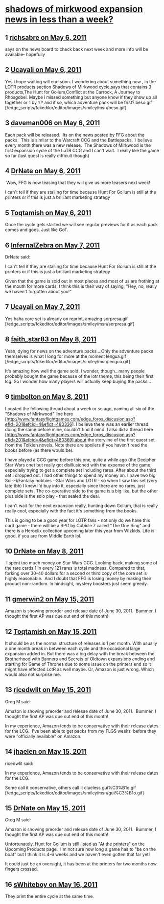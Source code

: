 # [shadows of mirkwood expansion news in less than a week?](https://community.fantasyflightgames.com/topic/46378-shadows-of-mirkwood-expansion-news-in-less-than-a-week/)

## 1 [richsabre on May 6, 2011](https://community.fantasyflightgames.com/topic/46378-shadows-of-mirkwood-expansion-news-in-less-than-a-week/?do=findComment&comment=464396)

says on the news board to check back next week and more info will be available- hopefully

## 2 [Ucayali on May 6, 2011](https://community.fantasyflightgames.com/topic/46378-shadows-of-mirkwood-expansion-news-in-less-than-a-week/?do=findComment&comment=464703)

Yes i hope waiting will end soon. I wondering about something now , in the LOTR products section Shadows of Mirkwood cycle,says that contains 3 products,The Hunt for Gollum,Conflict at the Carrock, A Journey to Rhosgobel. Maybe i missed something but anyone know if they show up all together or 1 by 1 ? and if so, which adventure pack will be first? beso.gif [/edge_scripts/fckeditor/editor/images/smiley/msn/beso.gif]

## 3 [daveman006 on May 6, 2011](https://community.fantasyflightgames.com/topic/46378-shadows-of-mirkwood-expansion-news-in-less-than-a-week/?do=findComment&comment=464735)

Each pack will be released.  Its on the news posted by FFG about the packs.  This is similar to the Warcraft CCG and the Battlepacks.  I believe every month there was a new release.  The Shadows of Mirkwood is the first expansion cycle of the LoTR CCG and I can't wait.  I really like the game so far (last quest is really difficult though)

## 4 [DrNate on May 6, 2011](https://community.fantasyflightgames.com/topic/46378-shadows-of-mirkwood-expansion-news-in-less-than-a-week/?do=findComment&comment=464771)

 Wow, FFG is now teasing that they will give us more teasers next week! 

I can't tell if they are stalling for time because Hunt For Gollum is still at the printers or if this is just a brilliant marketing strategy

## 5 [Toqtamish on May 6, 2011](https://community.fantasyflightgames.com/topic/46378-shadows-of-mirkwood-expansion-news-in-less-than-a-week/?do=findComment&comment=464777)

Once the cycle gets started we will see regular previews for it as each pack comes and goes. Just like GoT.

## 6 [InfernalZebra on May 7, 2011](https://community.fantasyflightgames.com/topic/46378-shadows-of-mirkwood-expansion-news-in-less-than-a-week/?do=findComment&comment=464851)

DrNate said:

I can't tell if they are stalling for time because Hunt For Gollum is still at the printers or if this is just a brilliant marketing strategy



Given that the game is sold out in most places and most of us are frothing at the mouth for more cards, I think this is their way of saying, "Hey, no, really we haven't forgotten about you!"

## 7 [Ucayali on May 7, 2011](https://community.fantasyflightgames.com/topic/46378-shadows-of-mirkwood-expansion-news-in-less-than-a-week/?do=findComment&comment=464918)

Yes haha core set is already on reprint, amazing sorpresa.gif [/edge_scripts/fckeditor/editor/images/smiley/msn/sorpresa.gif]

## 8 [faith_star83 on May 8, 2011](https://community.fantasyflightgames.com/topic/46378-shadows-of-mirkwood-expansion-news-in-less-than-a-week/?do=findComment&comment=465236)

Yeah, dying for news on the adventure packs....Only the adventure packs themselves is what I long for more at the moment lengua.gif [/edge_scripts/fckeditor/editor/images/smiley/msn/lengua.gif]

It's amazing how well the game sold. I wonder, though...many people probably bought the game because of the lotr theme, this being their first lcg. So I wonder how many players will actually keep buying the packs...

## 9 [timbolton on May 8, 2011](https://community.fantasyflightgames.com/topic/46378-shadows-of-mirkwood-expansion-news-in-less-than-a-week/?do=findComment&comment=465260)

I posted the following thread about a week or so ago, naming all six of the "Shadows of Mirkwood" line here [http://www.fantasyflightgames.com/edge_foros_discusion.asp?efid=201&efcid=4&efidt=480336]. I believe there was an earlier thread doing the same before mine, couldn't find it mind. I also did a thread here [http://www.fantasyflightgames.com/edge_foros_discusion.asp?efid=201&efcid=4&efidt=480369] about the storyline of the first quest set from the Tolkien novels. Note there are spoilers if you haven't read the books before (as there would be).

I have played a CCG game before this one, quite a while ago (the Decipher Star Wars one) but really got disillusioned with the expense of the game, especially trying to get a complete set including rares. After about the third set I dropped out. I had other things to spend my money on. I have two big Sci-Fi/Fantasy hobbies - Star Wars and LOTR - so when I saw this set (very late tbh) I knew I'd buy into it, especially since there are no rares, just complete sets. The co-operative side to the game is a big like, but the other plus side is the solo play - that sealed the deal.

I can't wait for the next expansion really, hunting down Gollum, that is really really cool, especially with the fact it's something from the books.  

This is going to be a good year for LOTR fans - not only do we have this card game - there will be a RPG by Cubicle 7 called "The One Ring" and there is a Heroclix collection upcoming later this year from Wizkids. Life is good, if you are from Middle Earth lol.

## 10 [DrNate on May 8, 2011](https://community.fantasyflightgames.com/topic/46378-shadows-of-mirkwood-expansion-news-in-less-than-a-week/?do=findComment&comment=465436)

 I spent too much money on Star Wars CCG. Looking back, making some of the rare cards 1 in every 121 rares is total madness. Compared to that, forking over 30-40 dollars for a second or third copy of the core set is highly reasonable.  And I doubt that FFG is losing money by making their product non-random. In hindsight, mystery boosters just seem greedy. 

## 11 [gmerwin2 on May 15, 2011](https://community.fantasyflightgames.com/topic/46378-shadows-of-mirkwood-expansion-news-in-less-than-a-week/?do=findComment&comment=468788)

Amazon is showing preorder and relesae date of June 30, 2011.  Bummer, I thought the first AP was due out end of this month!

## 12 [Toqtamish on May 15, 2011](https://community.fantasyflightgames.com/topic/46378-shadows-of-mirkwood-expansion-news-in-less-than-a-week/?do=findComment&comment=468816)

It should be as the normal structure of releases is 1 per month. With usually a one month break in between each cycle and the occasional large expansion added in. But there was a big delay with the break between the Brotherhood with Banners and Secrets of Oldtown expansions ending and starting for Game of Thrones due to some issue on the printers end so it might have effected LotR as well maybe. Or, Amazon is just wrong. Which would also not surprise me.

## 13 [ricedwlit on May 15, 2011](https://community.fantasyflightgames.com/topic/46378-shadows-of-mirkwood-expansion-news-in-less-than-a-week/?do=findComment&comment=468847)

Greg M said:

Amazon is showing preorder and relesae date of June 30, 2011.  Bummer, I thought the first AP was due out end of this month!



In my experience, Amazon tends to be conservative with their release dates for the LCG.  I've been able to get packs from my FLGS weeks  before they were "officially available" on Amazon. 

## 14 [jhaelen on May 15, 2011](https://community.fantasyflightgames.com/topic/46378-shadows-of-mirkwood-expansion-news-in-less-than-a-week/?do=findComment&comment=468858)

ricedwlit said:

In my experience, Amazon tends to be conservative with their release dates for the LCG. 

Some call it conservative, others call it clueless gui%C3%B1o.gif [/edge_scripts/fckeditor/editor/images/smiley/msn/gui%C3%B1o.gif]

## 15 [DrNate on May 15, 2011](https://community.fantasyflightgames.com/topic/46378-shadows-of-mirkwood-expansion-news-in-less-than-a-week/?do=findComment&comment=468963)

Greg M said:

Amazon is showing preorder and relesae date of June 30, 2011.  Bummer, I thought the first AP was due out end of this month!



Unfortunately, Hunt for Gollum is still listed as "At the printers" on the Upcoming Products page.  I'm not sure how long a game has to "be on the boat" but I think it is 4-6 weeks and we haven't even gotten that far yet!

It could just be an oversight, it has been at the printers for two months now. fingers crossed. 

## 16 [sWhiteboy on May 16, 2011](https://community.fantasyflightgames.com/topic/46378-shadows-of-mirkwood-expansion-news-in-less-than-a-week/?do=findComment&comment=468992)

They print the entire cycle at the same time.

